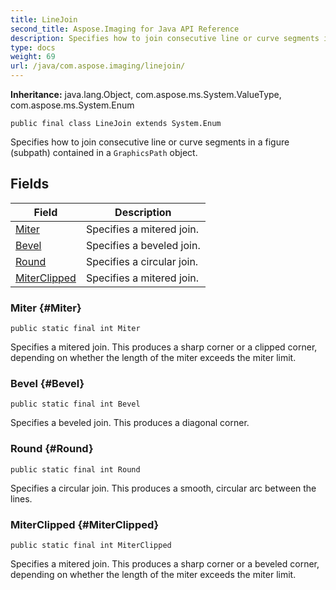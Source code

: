```yaml
---
title: LineJoin
second_title: Aspose.Imaging for Java API Reference
description: Specifies how to join consecutive line or curve segments in a figure subpath contained in a GraphicsPath object.
type: docs
weight: 69
url: /java/com.aspose.imaging/linejoin/
---
```

**Inheritance:**
java.lang.Object, com.aspose.ms.System.ValueType, com.aspose.ms.System.Enum
```
public final class LineJoin extends System.Enum
```

Specifies how to join consecutive line or curve segments in a figure (subpath) contained in a `GraphicsPath` object.
## Fields

| Field | Description |
| --- | --- |
| [Miter](#Miter) | Specifies a mitered join. |
| [Bevel](#Bevel) | Specifies a beveled join. |
| [Round](#Round) | Specifies a circular join. |
| [MiterClipped](#MiterClipped) | Specifies a mitered join. |
### Miter {#Miter}
```
public static final int Miter
```


Specifies a mitered join. This produces a sharp corner or a clipped corner, depending on whether the length of the miter exceeds the miter limit.

### Bevel {#Bevel}
```
public static final int Bevel
```


Specifies a beveled join. This produces a diagonal corner.

### Round {#Round}
```
public static final int Round
```


Specifies a circular join. This produces a smooth, circular arc between the lines.

### MiterClipped {#MiterClipped}
```
public static final int MiterClipped
```


Specifies a mitered join. This produces a sharp corner or a beveled corner, depending on whether the length of the miter exceeds the miter limit.

